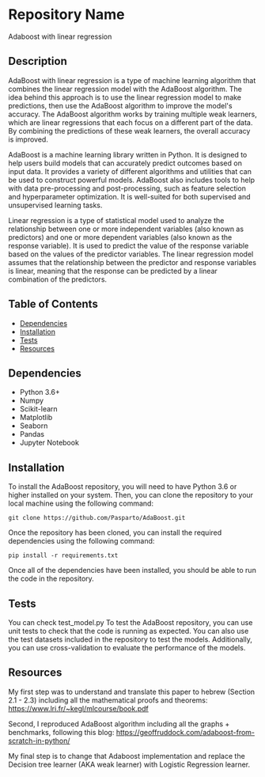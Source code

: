 # Repository Name
Adaboost with linear regression

## Description

AdaBoost with linear regression is a type of machine learning algorithm that combines the linear regression model with the AdaBoost algorithm. The idea behind this approach is to use the linear regression model to make predictions, then use the AdaBoost algorithm to improve the model's accuracy. The AdaBoost algorithm works by training multiple weak learners, which are linear regressions that each focus on a different part of the data. By combining the predictions of these weak learners, the overall accuracy is improved.


AdaBoost is a machine learning library written in Python. It is designed to help users build models that can accurately predict outcomes based on input data. It provides a variety of different algorithms and utilities that can be used to construct powerful models. AdaBoost also includes tools to help with data pre-processing and post-processing, such as feature selection and hyperparameter optimization. It is well-suited for both supervised and unsupervised learning tasks.


Linear regression is a type of statistical model used to analyze the relationship between one or more independent variables (also known as predictors) and one or more dependent variables (also known as the response variable). It is used to predict the value of the response variable based on the values of the predictor variables. The linear regression model assumes that the relationship between the predictor and response variables is linear, meaning that the response can be predicted by a linear combination of the predictors.

## Table of Contents
- [Dependencies](#Dependencies)
- [Installation](#installation)
- [Tests](#tests)
- [Resources](#Resources)


## Dependencies
- Python 3.6+
- Numpy
- Scikit-learn
- Matplotlib
- Seaborn
- Pandas
- Jupyter Notebook

## Installation
To install the AdaBoost repository, you will need to have Python 3.6 or higher installed on your system. Then, you can clone the repository to your local machine using the following command:

```
git clone https://github.com/Pasparto/AdaBoost.git
```

Once the repository has been cloned, you can install the required dependencies using the following command:

```
pip install -r requirements.txt
```

Once all of the dependencies have been installed, you should be able to run the code in the repository.


## Tests
You can check test_model.py 
To test the AdaBoost repository, you can use unit tests to check that the code is running as expected. You can also use the test datasets included in the repository to test the models. Additionally, you can use cross-validation to evaluate the performance of the models.

## Resources
My first step was to understand and translate this paper to hebrew (Section 2.1 - 2.3) including all the mathematical proofs and theorems:
https://www.lri.fr/~kegl/mlcourse/book.pdf

Second, I reproduced AdaBoost algorithm including all the graphs + benchmarks, following this blog:
https://geoffruddock.com/adaboost-from-scratch-in-python/

My final step is to change that Adaboost implementation and replace the Decision tree learner (AKA weak learner) with Logistic Regression learner.

